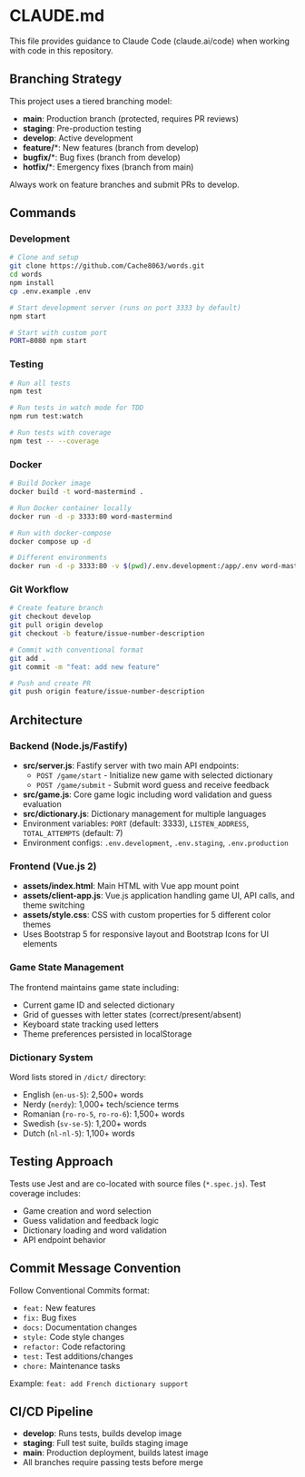 # CLAUDE.md

This file provides guidance to Claude Code (claude.ai/code) when working with code in this repository.

## Branching Strategy

This project uses a tiered branching model:
- **main**: Production branch (protected, requires PR reviews)
- **staging**: Pre-production testing
- **develop**: Active development
- **feature/***: New features (branch from develop)
- **bugfix/***: Bug fixes (branch from develop)
- **hotfix/***: Emergency fixes (branch from main)

Always work on feature branches and submit PRs to develop.

## Commands

### Development
```bash
# Clone and setup
git clone https://github.com/Cache8063/words.git
cd words
npm install
cp .env.example .env

# Start development server (runs on port 3333 by default)
npm start

# Start with custom port
PORT=8080 npm start
```

### Testing
```bash
# Run all tests
npm test

# Run tests in watch mode for TDD
npm run test:watch

# Run tests with coverage
npm test -- --coverage
```

### Docker
```bash
# Build Docker image
docker build -t word-mastermind .

# Run Docker container locally
docker run -d -p 3333:80 word-mastermind

# Run with docker-compose
docker compose up -d

# Different environments
docker run -d -p 3333:80 -v $(pwd)/.env.development:/app/.env word-mastermind
```

### Git Workflow
```bash
# Create feature branch
git checkout develop
git pull origin develop
git checkout -b feature/issue-number-description

# Commit with conventional format
git add .
git commit -m "feat: add new feature"

# Push and create PR
git push origin feature/issue-number-description
```

## Architecture

### Backend (Node.js/Fastify)
- **src/server.js**: Fastify server with two main API endpoints:
  - `POST /game/start` - Initialize new game with selected dictionary
  - `POST /game/submit` - Submit word guess and receive feedback
- **src/game.js**: Core game logic including word validation and guess evaluation
- **src/dictionary.js**: Dictionary management for multiple languages
- Environment variables: `PORT` (default: 3333), `LISTEN_ADDRESS`, `TOTAL_ATTEMPTS` (default: 7)
- Environment configs: `.env.development`, `.env.staging`, `.env.production`

### Frontend (Vue.js 2)
- **assets/index.html**: Main HTML with Vue app mount point
- **assets/client-app.js**: Vue.js application handling game UI, API calls, and theme switching
- **assets/style.css**: CSS with custom properties for 5 different color themes
- Uses Bootstrap 5 for responsive layout and Bootstrap Icons for UI elements

### Game State Management
The frontend maintains game state including:
- Current game ID and selected dictionary
- Grid of guesses with letter states (correct/present/absent)
- Keyboard state tracking used letters
- Theme preferences persisted in localStorage

### Dictionary System
Word lists stored in `/dict/` directory:
- English (`en-us-5`): 2,500+ words
- Nerdy (`nerdy`): 1,000+ tech/science terms
- Romanian (`ro-ro-5`, `ro-ro-6`): 1,500+ words
- Swedish (`sv-se-5`): 1,200+ words
- Dutch (`nl-nl-5`): 1,100+ words

## Testing Approach
Tests use Jest and are co-located with source files (`*.spec.js`). Test coverage includes:
- Game creation and word selection
- Guess validation and feedback logic
- Dictionary loading and word validation
- API endpoint behavior

## Commit Message Convention
Follow Conventional Commits format:
- `feat:` New features
- `fix:` Bug fixes
- `docs:` Documentation changes
- `style:` Code style changes
- `refactor:` Code refactoring
- `test:` Test additions/changes
- `chore:` Maintenance tasks

Example: `feat: add French dictionary support`

## CI/CD Pipeline
- **develop**: Runs tests, builds develop image
- **staging**: Full test suite, builds staging image
- **main**: Production deployment, builds latest image
- All branches require passing tests before merge